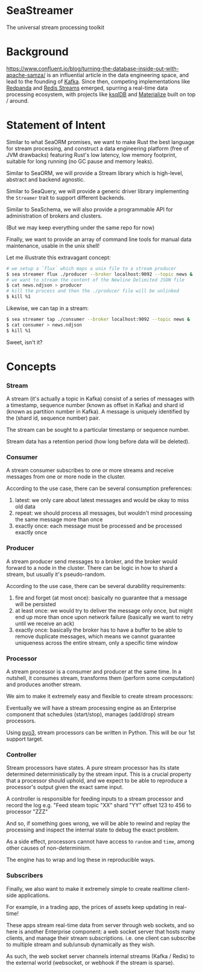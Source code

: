 # SeaStreamer

The universal stream processing toolkit

# Background

https://www.confluent.io/blog/turning-the-database-inside-out-with-apache-samza/ is an influential article in the data engineering space, and lead to the founding of [Kafka](https://kafka.apache.org/). Since then, competing implementations like [Redpanda](https://redpanda.com/) and [Redis Streams](https://redis.io/docs/manual/data-types/streams/) emerged, spurring a real-time data processing ecosystem, with projects like [ksqlDB](https://ksqldb.io/) and [Materialize](https://materialize.com/) built on top / around.

# Statement of Intent

Similar to what SeaORM promises, we want to make Rust the best language for stream processing, and construct a data engineering platform (free of JVM drawbacks) featuring Rust's low latency, low memory footprint, suitable for long running (no GC pause and memory leaks).

Similar to SeaORM, we will provide a Stream library which is high-level, abstract and backend agnostic.

Similar to SeaQuery, we will provide a generic driver library implementing the `Streamer` trait to support different backends.

Similar to SeaSchema, we will also provide a programmable API for administration of brokers and clusters.

(But we may keep everything under the same repo for now)

Finally, we want to provide an array of command line tools for manual data maintenance, usable in the unix shell!

Let me illustrate this extravagant concept:

```sh
# we setup a `flux` which maps a unix file to a stream producer
$ sea streamer flux ./producer --broker localhost:9092 --topic news &
# we want to stream the content of the Newline Delimited JSON file
$ cat news.ndjson > producer
# kill the process and then the ./producer file will be unlinked
$ kill %1
```

Likewise, we can tap in a stream:

```sh
$ sea streamer tap ./consumer --broker localhost:9092 --topic news &
$ cat consumer > news.ndjson
$ kill %1
```

Sweet, isn't it?

# Concepts

### Stream

A stream (it's actually a topic in Kafka) consist of a series of messages with a timestamp, sequence number (known as offset in Kafka) and shard id (known as partition number in Kafka). A message is uniquely identified by the (shard id, sequence number) pair.

The stream can be sought to a particular timestamp or sequence number.

Stream data has a retention period (how long before data will be deleted).

### Consumer

A stream consumer subscribes to one or more streams and receive messages from one or more node in the cluster.

According to the use case, there can be several consumption preferences:

1. latest: we only care about latest messages and would be okay to miss old data
2. repeat: we should process all messages, but wouldn't mind processing the same message more than once
3. exactly once: each message must be processed and be processed exactly once

### Producer

A stream producer send messages to a broker, and the broker would forward to a node in the cluster. There can be logic in how to shard a stream, but usually it's pseudo-random.

According to the use case, there can be several durability requirements:

1. fire and forget (at most once): basically no guarantee that a message will be persisted
2. at least once: we would try to deliver the message only once, but might end up more than once upon network failure (basically we want to retry until we receive an ack)
3. exactly once: basically the broker has to have a buffer to be able to remove duplicate messages, which means we cannot guarantee uniqueness across the entire stream, only a specific time window

### Processor

A stream processor is a consumer and producer at the same time. In a nutshell, it consumes stream, transforms them (perform some computation) and produces another stream.

We aim to make it extremely easy and flexible to create stream processors:

Eventually we will have a stream processing engine as an Enterprise component that schedules (start/stop), manages (add/drop) stream processors.

Using [pyo3](https://github.com/PyO3/pyo3), stream processors can be written in Python. This will be our 1st support target.

### Controller

Stream processors have states. A pure stream processor has its state determined deterministically by the stream input. This is a crucial property that a processor should uphold, and we expect to be able to reproduce a processor's output given the exact same input.

A controller is responsible for feeding inputs to a stream processor and record the log e.g. "Feed steam topic "XX" shard "YY" offset 123 to 456 to processor "ZZZ"

And so, if something goes wrong, we will be able to rewind and replay the processing and inspect the internal state to debug the exact problem.

As a side effect, processors cannot have access to `random` and `time`, among other causes of non-determinism.

The engine has to wrap and log these in reproducible ways.

### Subscribers

Finally, we also want to make it extremely simple to create realtime client-side applications.

For example, in a trading app, the prices of assets keep updating in real-time!

These apps stream real-time data from server through web sockets, and so here is another Enterprise component: a web socket server that hosts many clients, and manage their stream subscriptions. i.e. one client can subscribe to multiple stream and sub/unsub dynamically as they wish.

As such, the web socket server channels internal streams (Kafka / Redis) to the external world (websocket, or webhook if the stream is sparse).